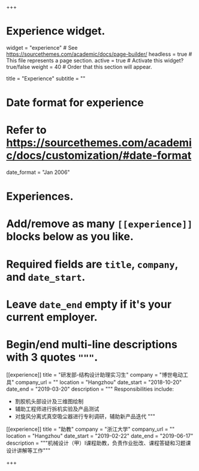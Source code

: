 +++
# Experience widget.
widget = "experience"  # See https://sourcethemes.com/academic/docs/page-builder/
headless = true  # This file represents a page section.
active = true  # Activate this widget? true/false
weight = 40  # Order that this section will appear.

title = "Experience"
subtitle = ""

# Date format for experience
#   Refer to https://sourcethemes.com/academic/docs/customization/#date-format
date_format = "Jan 2006"

# Experiences.
#   Add/remove as many `[[experience]]` blocks below as you like.
#   Required fields are `title`, `company`, and `date_start`.
#   Leave `date_end` empty if it's your current employer.
#   Begin/end multi-line descriptions with 3 quotes `"""`.
[[experience]]
  title = "研发部-结构设计助理实习生"
  company = "博世电动工具"
  company_url = ""
  location = "Hangzhou"
  date_start = "2018-10-20"
  date_end = "2019-03-20"
  description = """
  Responsibilities include:
  
  * 割胶机头部设计及三维图绘制
  * 辅助工程师进行拆机实验及产品测试
  * 对旋风分离式真空吸尘器进行专利调研，辅助新产品迭代
  """

[[experience]]
  title = "助教"
  company = "浙江大学"
  company_url = ""
  location = "Hangzhou"
  date_start = "2019-02-22"
  date_end = "2019-06-17"
  description = """机械设计（甲）Ⅰ课程助教，负责作业批改、课程答疑和习题课设计讲解等工作"""

+++
